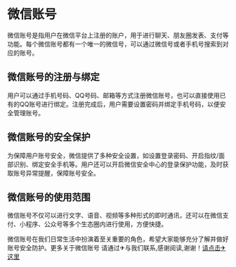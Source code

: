 # 微信账号

微信账号是指用户在微信平台上注册的账户，用于进行聊天、朋友圈发表、支付等功能。每个微信账号都有一个唯一的微信号，可以通过微信号或者手机号搜索到对应的账号。

## 微信账号的注册与绑定

用户可以通过手机号码、QQ号码、邮箱等方式注册微信账号，也可以直接使用已有的QQ账号进行绑定。注册完成后，用户需要设置密码并绑定手机号码，以便安全管理账号。

## 微信账号的安全保护

为保障用户账号安全，微信提供了多种安全设置，如设置登录密码、开启指纹/面部识别、绑定安全手机等。用户还可以开启微信安全中心的登录保护功能，及时获取账号异常提醒，保障账号安全。

## 微信账号的使用范围

微信账号不仅可以进行文字、语音、视频等多种形式的即时通讯，还可以在微信支付、小程序、公众号等多个生态圈内进行使用，方便快捷。

微信账号在我们日常生活中扮演着至关重要的角色，希望大家能够充分了解并做好账号安全防护。更多关于微信账号 请通过✈与我们联系,感谢阅读,谢谢！[请点击✈这里](https://t.me/sjlmbot)